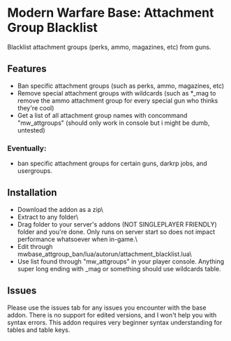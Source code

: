 # Modern Warfare Base: Attachment Group Blacklist
Blacklist attachment groups (perks, ammo, magazines, etc) from guns.

## Features
- Ban specific attachment groups (such as perks, ammo, magazines, etc)
- Remove special attachment groups with wildcards (such as *_mag to remove the ammo attachment group for every special gun who thinks they're cool)
- Get a list of all attachment group names with concommand "mw_attgroups" (should only work in console but i might be dumb, untested)

### Eventually:
- ban specific attachment groups for certain guns, darkrp jobs, and usergroups.

## Installation 
* Download the addon as a zip\
* Extract to any folder\
* Drag folder to your server's addons (NOT SINGLEPLAYER FRIENDLY) folder and you're done. Only runs on server start so does not impact performance whatsoever when in-game.\ 
* Edit through mwbase_attgroup_ban/lua/autorun/attachment_blacklist.lua\
* Use list found through "mw_attgroups" in your player console. Anything super long ending with \_mag or something should use wildcards table.

## Issues 
Please use the issues tab for any issues you encounter with the base addon. There is no support for edited versions, and I won't help you with syntax errors. This addon requires very beginner syntax understanding for tables and table keys.
